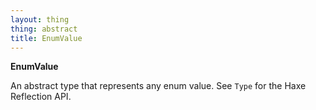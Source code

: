 ```yaml
---
layout: thing
thing: abstract
title: EnumValue
---
```

**EnumValue**

An abstract type that represents any enum value.
See `Type` for the Haxe Reflection API.

